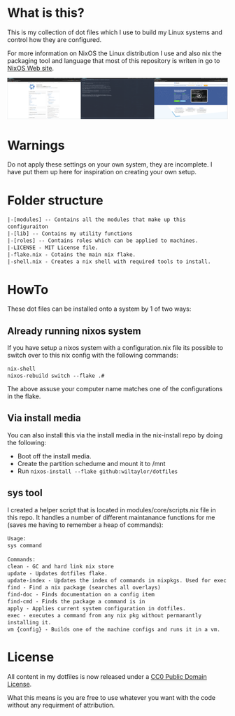 # What is this?
This is my collection of dot files which I use to build my Linux systems and 
control how they are configured.

For more information on NixOS the Linux distribution I use and also nix
the packaging tool and language that most of this repository is writen in
go to [NixOS Web site](https://nixos.org/).

![screenshot](./screenshot.png)

# Warnings
Do not apply these settings on your own system, they are incomplete. I have put them up here for 
inspiration on creating your own setup.

# Folder structure

```
|-[modules] -- Contains all the modules that make up this configuraiton
|-[lib] -- Contains my utility functions
|-[roles] -- Contains roles which can be applied to machines.
|-LICENSE - MIT License file.
|-flake.nix - Cotains the main nix flake.
|-shell.nix - Creates a nix shell with required tools to install.
```

# HowTo
These dot files can be installed onto a system by 1 of two ways:

## Already running nixos system
If you have setup a nixos system with a configuration.nix file its possible to switch over to this nix config with
the following commands:

```shell
nix-shell
nixos-rebuild switch --flake .#
```

The above assuse your computer name matches one of the configurations in the flake.


## Via install media
You can also install this via the install media in the nix-install repo by doing the following:

- Boot off the install media.
- Create the partition schedume and mount it to /mnt
- Run `nixos-install --flake github:wiltaylor/dotfiles`

## sys tool
I created a helper script that is located in modules/core/scripts.nix file in this repo. It handles a number of different
maintanance functions for me (saves me having to remember a heap of commands):

```
Usage:
sys command

Commands:
clean - GC and hard link nix store
update - Updates dotfiles flake.
update-index - Updates the index of commands in nixpkgs. Used for exec
find - Find a nix package (searches all overlays)
find-doc - Finds documentation on a config item
find-cmd - Finds the package a command is in
apply - Applies current system configuration in dotfiles.
exec - executes a command from any nix pkg without permanantly installing it.
vm {config} - Builds one of the machine configs and runs it in a vm.
```
# License
All content in my dotfiles is now released under a [CC0 Public Domain License](LICENSE).

What this means is you are free to use whatever you want with the code without any requirment of attribution.
